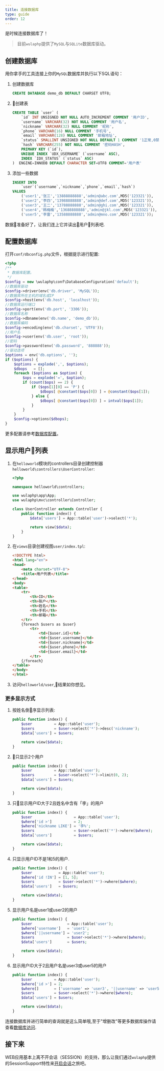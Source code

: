 ```yaml
---
title: 连接数据库
type: guide
order: 12
---
```


是时候连接数据库了！

> 目前`wulaphp`提供了`MySQL`与`SQLite`数据库驱动。

## 创建数据库

用你拿手的工具连接上你的`MySQL`数据库并执行以下SQL语句：

1. 创建数据库

    ```sql
    CREATE DATABASE demo_db DEFAULT CHARSET UTF8;
    ```

2. 创建表

    ```sql
    CREATE TABLE `user` (
        `id` INT UNSIGNED NOT NULL AUTO_INCREMENT COMMENT '用户ID',
        `username` VARCHAR(32) NOT NULL COMMENT '用户名',
        `nickname` VARCHAR(32) NULL COMMENT '昵称',
        `phone` VARCHAR(16) NULL COMMENT '手机号',
        `email` VARCHAR(128) NULL COMMENT '邮箱地址',
        `status` SMALLINT UNSIGNED NOT NULL DEFAULT 1 COMMENT '1正常,0禁用,2密码过期',
        `hash` VARCHAR(255) NOT NULL COMMENT '密码HASH',
        PRIMARY KEY (`id`),
        UNIQUE INDEX `UDX_USERNAME` (`username` ASC),
        INDEX `IDX_STATUS` (`status` ASC)
    )  ENGINE=INNODB DEFAULT CHARACTER SET=UTF8 COMMENT='用户表'
    ```

3. 添加一些数据

    ```sql
    INSERT INTO
        `user`(`username`,`nickname`,`phone`,`email`,`hash`)
    VALUES
        ('user1','张三','13888888888','admin@abc.com',MD5('123321')),
        ('user2','李四','13988888888','admin@def.com',MD5('123321')),
        ('user3','王二','13788888888','admin@ghi.com',MD5('123321')),
        ('user4','韩梅梅','13688888888','admin@jkl.com',MD5('123321')),
        ('user5','李雷','13588888888','admin@mno.com',MD5('123321'));
    ```

数据准备好了，让我们连上它并读出用户列表吧.

## 配置数据库

打开`conf/dbconfig.php`文件，根据提示进行配置:

```php
<?php
/**
 * 数据库配置。
 */
$config = new \wulaphp\conf\DatabaseConfiguration('default');
//数据库驱动
$config->driver(env('db.driver', 'MySQL'));
//数据库所在主机的域名或IP
$config->host(env('db.host', 'localhost'));
//数据库运行端口
$config->port(env('db.port', '3306'));
//数据库名称
$config->dbname(env('db.name', 'demo_db'));
//数据库编码
$config->encoding(env('db.charset', 'UTF8'));
//用户名
$config->user(env('db.user', 'root'));
//密码
$config->password(env('db.password', '888888'));
//驱动选项
$options = env('db.options', '');
if ($options) {
    $options = explode(',', $options);
    $dbops   = [];
    foreach ($options as $option) {
        $ops = explode('=', $option);
        if (count($ops) == 2) {
            if ($ops[1][0] == 'P') {
                $dbops[ @constant($ops[0]) ] = @constant($ops[1]);
            } else {
                $dbops[ @constant($ops[0]) ] = intval($ops[1]);
            }
        }
    }
    $config->options($dbops);
}
```

更多配置请参考[数据库配置](config/db.html)。

## 显示用户列表

1. 在`helloworld`模块的controllers目录创建控制器`helloworld\controllers\UserController`:

    ```php
    <?php

    namespace helloworld\controllers;

    use wulaphp\app\App;
    use wulaphp\mvc\controller\Controller;

    class UserController extends Controller {
        public function index() {
            $data['users'] = App::table('user')->select('*');

            return view($data);
        }
    }
    ```

2. 在`views`目录创建视图`user/index.tpl`:

    ```html
    <!DOCTYPE html>
    <html lang="en">
    <head>
        <meta charset="UTF-8">
        <title>用户列表</title>
    </head>
    <body>
    <table>
        <tr>
            <th>ID</th>
            <th>账户</th>
            <th>姓名</th>
            <th>手机</th>
            <th>邮箱</th>
        </tr>
        {foreach $users as $user}
            <tr>
                <td>{$user.id}</td>
                <td>{$user.username}</td>
                <td>{$user.nickname}</td>
                <td>{$user.phone}</td>
                <td>{$user.email}</td>
            </tr>
        {/foreach}
    </table>
    </body>
    </html>
    ```

3. 访问`helloworld/user`,结果如你想见。

### 更多显示方式

1. 按姓名倒序显示列表:

    ```php
    public function index() {
        $user          = App::table('user');
        $users         = $user->select('*')->desc('nickname');
        $data['users'] = $users;

        return view($data);
    }
    ```

2. 只显示2个用户

    ```php
    public function index() {
        $user          = App::table('user');
        $users         = $user->select('*')->limit(0, 2);
        $data['users'] = $users;

        return view($data);
    }
    ```

3. 只显示用户ID大于2且姓名中含有「李」的用户

    ```php
    public function index() {
        $user                   = App::table('user');
        $where['id >']          = 2;
        $where['nickname LIKE'] = '李%';
        $users                  = $user->select('*')->where($where);
        $data['users']          = $users;

        return view($data);
    }
    ```

4. 只显示用户ID不是1和5的用户.

    ```php
    public function index() {
        $user            = App::table('user');
        $where['id !IN'] = [1, 5];
        $users           = $user->select('*')->where($where);
        $data['users']   = $users;

        return view($data);
    }
    ```

5. 显示用户名是user1或user2的用户

    ```php
    public function index() {
        $user                = App::table('user');
        $where['username']   = 'user1';
        $where['||username'] = 'user2';
        $users               = $user->select('*')->where($where);
        $data['users']       = $users;

        return view($data);
    }
    ```

6. 显示用户ID大于2且用户名是user3或user5的用户

    ```php
    public function index() {
        $user          = App::table('user');
        $where['id >'] = 2;
        $where[]       = ['username' => 'user3', '||username' => 'user5'];
        $users         = $user->select('*')->where($where);
        $data['users'] = $users;

        return view($data);
    }
    ```

连接数据库并进行简单的查询就是这么简单哦,至于"增删改"等更多数据库操作请查看[数据库访问](db).

## 接下来

WEB应用基本上离不开会话（SESSION）的支持，那么让我们通过`wulaphp`提供的SessionSupport特性来[开启会话](session.html)之旅吧。